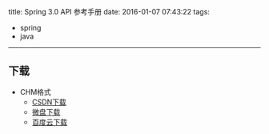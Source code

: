 title: Spring 3.0 API 参考手册
date: 2016-01-07 07:43:22
tags:
  - spring
  - java
---

<!--more-->

## 下载 ##

+ CHM格式
  + [CSDN下载](http://download.csdn.net/detail/wizardforcel/8588163)
  + [微盘下载](http://vdisk.weibo.com/s/qaz38y4NnoOC4)
  + [百度云下载](http://pan.baidu.com/s/1ntrBYvZ)